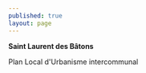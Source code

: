 ```yaml
---
published: true
layout: page
---
```


**Saint Laurent des Bâtons**

Plan Local d'Urbanisme intercommunal
